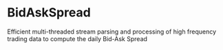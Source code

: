 # BidAskSpread
Efficient multi-threaded stream parsing and processing of high frequency trading data to compute the daily Bid-Ask Spread
